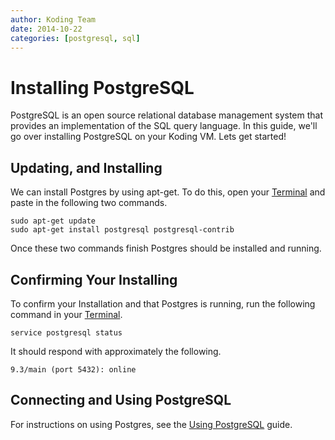 ```yaml
---
author: Koding Team
date: 2014-10-22
categories: [postgresql, sql]
---
```


# Installing PostgreSQL

PostgreSQL is an open source relational database management system that 
provides an implementation of the SQL query language. In this guide, 
we'll go over installing PostgreSQL on your Koding VM. Lets get started!

## Updating, and Installing

We can install Postgres by using apt-get. To do this, open your 
[Terminal][terminal] and paste in the following two commands.

```
sudo apt-get update
sudo apt-get install postgresql postgresql-contrib
```

Once these two commands finish Postgres should be installed and running.

## Confirming Your Installing

To confirm your Installation and that Postgres is running, run the 
following command in your [Terminal][terminal].

```
service postgresql status
```

It should respond with approximately the following.

```
9.3/main (port 5432): online
```

## Connecting and Using PostgreSQL

For instructions on using Postgres, see the [Using PostgreSQL][using] 
guide.



[terminal]: https://koding.com/IDE
[using]: /guides/postgresql-on-koding
